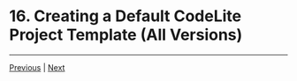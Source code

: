 # 16. Creating a Default CodeLite Project Template (All Versions)

---

[Previous](./15_Configuring-CodeLite-on-Ubuntu-Linux.md) | [Next](./17_Using-the-Command-Line-Interface-on-Windows.md)